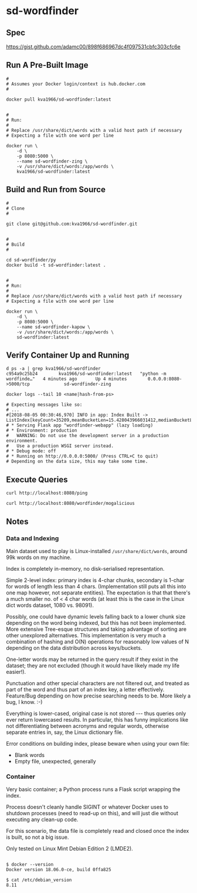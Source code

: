 # sd-wordfinder

## Spec

<https://gist.github.com/adamc00/898f686967dc4f097531cbfc303cfc6e>



## Run A Pre-Built Image

```
#
# Assumes your Docker login/context is hub.docker.com
#

docker pull kva1966/sd-wordfinder:latest


#
# Run:
# 
# Replace /usr/share/dict/words with a valid host path if necessary
# Expecting a file with one word per line

docker run \
    -d \
    -p 8080:5000 \
    --name sd-wordfinder-zing \
    -v /usr/share/dict/words:/app/words \
    kva1966/sd-wordfinder:latest

```

## Build and Run from Source

```
#
# Clone
#

git clone git@github.com:kva1966/sd-wordfinder.git


#
# Build
#

cd sd-wordfinder/py
docker build -t sd-wordfinder:latest .


#
# Run:
# 
# Replace /usr/share/dict/words with a valid host path if necessary
# Expecting a file with one word per line

docker run \
    -d \
    -p 8080:5000 \
    --name sd-wordfinder-kapow \
    -v /usr/share/dict/words:/app/words \
    sd-wordfinder:latest
```


## Verify Container Up and Running

```
d ps -a | grep kva1966/sd-wordfinder
c954a9c25b24        kva1966/sd-wordfinder:latest   "python -m wordfinde…"   4 minutes ago       Up 4 minutes        0.0.0.0:8080->5000/tcp             sd-wordfinder-zing

docker logs --tail 10 <name|hash-from-ps>

# Expecting messages like so:
# ...
#[2018-08-05 00:30:46,970] INFO in app: Index Built -> ListIndex[keyCount=35209,meanBucketLen=15.428043966031412,medianBucketLen=5,wordsIndexed=99171]
# * Serving Flask app "wordfinder-webapp" (lazy loading)
# * Environment: production
#   WARNING: Do not use the development server in a production environment.
#   Use a production WSGI server instead.
# * Debug mode: off
# * Running on http://0.0.0.0:5000/ (Press CTRL+C to quit)
# Depending on the data size, this may take some time.

```


## Execute Queries

```
curl http://localhost:8080/ping

curl http://localhost:8080/wordfinder/mogalicious

```


## Notes

### Data and Indexing

Main dataset used to play is Linux-installed `/usr/share/dict/words`, around
99k words on my machine.

Index is completely in-memory, no disk-serialised representation.

Simple 2-level index: primary index is 4-char chunks, secondary is 1-char for
words of length less than 4 chars. (Implementation still puts all this into one 
map however, not separate entities). The expectation is that that there's a much
smaller no. of < 4 char words (at least this is the case in the Linux dict words
dataset, 1080 vs. 98091). 

Possibly, one could have dynamic levels falling back to a lower chunk size 
depending on the word being indexed, but this has not been implemented. More
extensive Tree-esque structures and taking advantage of sorting are other
unexplored alternatives. This implementation is very much a combination of 
hashing and O(N) operations for reasonably low values of N depending on the 
data distribution across keys/buckets.

One-letter words may be returned in the query result if they exist in the 
dataset; they are not excluded (though it would have likely made my life 
easier!).

Punctuation and other special characters are not filtered out, and treated as 
part of the word and thus part of an index key, a letter effectively. Feature/Bug 
depending on how precise searching needs to be. More likely a bug, I know. :-)

Everything is lower-cased, original case is not stored --- thus queries only 
ever return lowercased results. In particular, this has funny implications 
like not differentiating between acronyms and regular words, otherwise 
separate entries in, say, the Linux dictionary file.

Error conditions on building index, please beware when using your own file:

* Blank words
* Empty file, unexpected, generally


### Container

Very basic container; a Python process runs a Flask script wrapping the index.

Process doesn't cleanly handle SIGINT or whatever Docker uses to shutdown 
processes (need to read-up on this), and will just die without executing any 
clean-up code.

For this scenario, the data file is completely read and closed once the index 
is built, so not a big issue.

Only tested on Linux Mint Debian Edition 2 (LMDE2).


```

$ docker --version
Docker version 18.06.0-ce, build 0ffa825

$ cat /etc/debian_version 
8.11

```